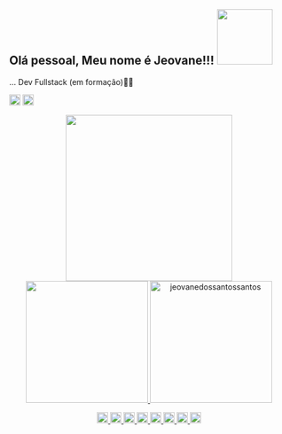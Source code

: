 
## Olá pessoal, Meu nome é Jeovane!!! <img src=https://github.com/TheDudeThatCode/TheDudeThatCode/blob/db8f1cbd38ac0ae2a08f36f961096dbd59a02393/Assets/Developer.gif width="100">
 
… Dev Fullstack (em formação)👩‍💻

<code><img height="20"  src="https://img.shields.io/badge/GitHub-100000?style=for-the-badge&logo=github&logoColor=white"></img></code>
<code><img height="20"  src="https://img.shields.io/badge/LinkedIn-0077B5?style=for-the-badge&logo=linkedin&logoColor=white"></img></code>

<div align="center">
 

<a href="https://github.com/jeovanedossantossantos">
<img height="300em" src="https://github-readme-stats.vercel.app/api/top-langs/?username=jeovanedossantossantos&layout=compact&langs_count=7&theme=dark"/>
<img height="220em" src="https://github-readme-stats.vercel.app/api?username=jeovanedossantossantos&show_icons=true&theme=dark&include_all_commits=true&count_private=true"/>
<img height="220em" src="https://github-readme-streak-stats.herokuapp.com/?user=jeovanedossantossantos&theme=dark" alt="jeovanedossantossantos" />
 
 </div>

 <div align="center">
 
   
   <code><img height="20" src="https://img.shields.io/badge/Bootstrap-563D7C?style=for-the-badge&logo=bootstrap&logoColor=white"></img></code>
   <code><img height="20" src="https://img.shields.io/badge/Python-3776AB?style=for-the-badge&logo=python&logoColor=white"></img></code>
   <code><img height="20" src="https://img.shields.io/badge/Java-ED8B00?style=for-the-badge&logo=java&logoColor=white"></code>
   <code><img height="20" src="https://img.shields.io/badge/Git-F05032?style=for-the-badge&logo=git&logoColor=white"></code>
   <code><img height="20" src="https://img.shields.io/badge/JavaScript-323330?style=for-the-badge&logo=javascript&logoColor=F7DF1E"></code>
   <code><img height="20" src="https://img.shields.io/badge/HTML-239120?style=for-the-badge&logo=html5&logoColor=white"></code>
   <code><img height="20" src="https://img.shields.io/badge/CSS-239120?&style=for-the-badge&logo=css3&logoColor=white"></code>
   <code><img height="20" src="https://img.shields.io/badge/TypeScript-007ACC?style=for-the-badge&logo=typescript&logoColor=white"></code>
 
 </div>




